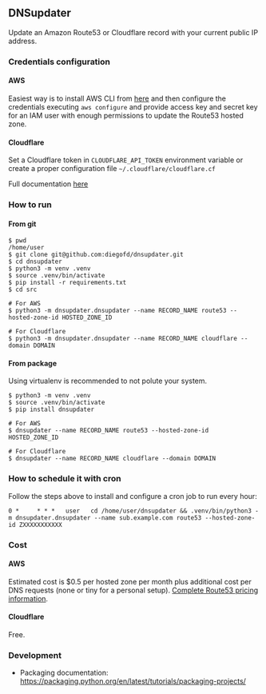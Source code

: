 ## DNSupdater

Update an Amazon Route53 or Cloudflare record with your current public IP address.

### Credentials configuration

#### AWS

Easiest way is to install AWS CLI from [here](https://docs.aws.amazon.com/cli/latest/userguide/getting-started-install.html) and then configure the credentials executing `aws configure` and provide access key and secret key for an IAM user with enough permissions to update the Route53 hosted zone.

#### Cloudflare

Set a Cloudflare token in `CLOUDFLARE_API_TOKEN` environment variable or create a proper configuration file `~/.cloudflare/cloudflare.cf`

Full documentation [here](https://github.com/cloudflare/python-cloudflare?tab=readme-ov-file#providing-cloudflare-username-and-api-key)

### How to run

#### From git

```
$ pwd
/home/user 
$ git clone git@github.com:diegofd/dnsupdater.git
$ cd dnsupdater
$ python3 -m venv .venv
$ source .venv/bin/activate
$ pip install -r requirements.txt
$ cd src

# For AWS
$ python3 -m dnsupdater.dnsupdater --name RECORD_NAME route53 --hosted-zone-id HOSTED_ZONE_ID

# For Cloudflare
$ python3 -m dnsupdater.dnsupdater --name RECORD_NAME cloudflare --domain DOMAIN
```

#### From package

Using virtualenv is recommended to not polute your system.

```
$ python3 -m venv .venv
$ source .venv/bin/activate
$ pip install dnsupdater

# For AWS
$ dnsupdater --name RECORD_NAME route53 --hosted-zone-id HOSTED_ZONE_ID

# For Cloudflare
$ dnsupdater --name RECORD_NAME cloudflare --domain DOMAIN
```

### How to schedule it with cron

Follow the steps above to install and configure a cron job to run every hour:
```
0 *     * * *   user   cd /home/user/dnsupdater && .venv/bin/python3 -m dnsupdater.dnsupdater --name sub.example.com route53 --hosted-zone-id ZXXXXXXXXXXX 
```

### Cost

#### AWS

Estimated cost is $0.5 per hosted zone per month plus additional cost per DNS requests (none or tiny for a personal setup). [Complete Route53 pricing information](https://aws.amazon.com/es/route53/pricing/). 

#### Cloudflare

Free.

### Development

* Packaging documentation: https://packaging.python.org/en/latest/tutorials/packaging-projects/
